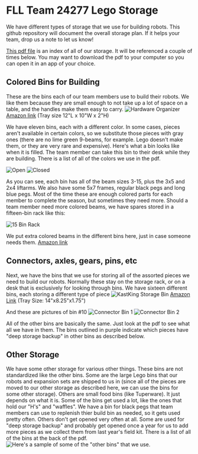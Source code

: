 # FLL Team 24277 Lego Storage

We have different types of storage that we use for building robots. This github repository will document the overall storage plan. If it helps your team, drop us a note to let us know!

[This pdf file](https://github.com/FLL-Team-24277/FLL-Lego-Storage/blob/main/Lego%20Parts%20Bins.pdf) is an index of all of our storage. It will be referenced a couple of times below. You may want to download the pdf to your computer so you can open it in an app of your choice.


## Colored Bins for Building
These are the bins each of our team members use to build their robots. We like them because they are small enough to not take up a lot of space on a table, and the handles make them easy to carry.
![Hardware Organizer](https://github.com/FLL-Team-24277/FLL-Lego-Storage/blob/main/Massca%20Hardware%20Organizer.jpg)
[Amazon link](https://www.amazon.com/gp/product/B07GN29LXD) (Tray size 12"L x 10"W x 2"H)

We have eleven bins, each with a different color. In some cases, pieces aren't available in certain colors, so we substitute those pieces with gray ones (there are no lime green 9-beams, for example. Lego doesn't make them, or they are very rare and expensive). Here's what a bin looks like when it is filled. The team member can take this bin to their desk while they are building. There is a list of all of the colors we use in the pdf.

![Open](https://github.com/FLL-Team-24277/FLL-Lego-Storage/blob/main/Builder%20Color%20Bin%201.jpg)
![Closed](https://github.com/FLL-Team-24277/FLL-Lego-Storage/blob/main/Builder%20Color%20Bin%202.jpg)

As you can see, each bin has all of the beam sizes 3-15, plus the 3x5 and 2x4 liftarms. We also have some 5x7 frames, regular black pegs and long blue pegs. Most of the time these are enough colored parts for each member to complete the season, but sometimes they need more. Should a team member need more colored beams, we have spares stored in a fifteen-bin rack like this:

![15 Bin Rack](https://github.com/FLL-Team-24277/FLL-Lego-Storage/blob/main/15%20Bin%20Storage%20Rack%20Organizer.jpg)

We put extra colored beams in the different bins here, just in case someone needs them.
[Amazon link](https://www.amazon.com/dp/B09FFTTTJD)

## Connectors, axles, gears, pins, etc

Next, we have the bins that we use for storing all of the assorted pieces we need to build our robots. Normally these stay on the storage rack, or on a desk that is exclusively for looking through bins. We have sixteen different bins, each storing a different type of piece
![KastKing Storage Bin](https://github.com/FLL-Team-24277/FLL-Lego-Storage/blob/main/Kastking%20Tackle%20Box.jpg)
[Amazon Link](https://www.amazon.com/gp/product/B07JHBQC1G) (Tray Size: 14"x8.25"x1.75")

And these are pictures of bin #10
![Connector Bin 1](https://github.com/FLL-Team-24277/FLL-Lego-Storage/blob/main/Connector%20Bin%201.jpg)
![Connector Bin 2](https://github.com/FLL-Team-24277/FLL-Lego-Storage/blob/main/Connector%20Bin%202.jpg)

All of the other bins are basically the same. Just look at the pdf to see what all we have in them. The bins outlined in purple indicate which pieces have "deep storage backup" in other bins as described below.

## Other Storage

We have some other storage for various other things. These bins are not standardized like the other bins. Some are the large Lego bins that our robots and expansion sets are shipped to us in (since all of the pieces are moved to our other storage as described here, we can use the bins for some other storage). Others are small food bins (like Tuperware). It just depends on what it is. Some of the bins get used a lot, like the ones that hold our "H's" and "waffles". We have a bin for black pegs that team members can use to replenish thier build bin as needed, so it gets used pretty often. Others don't get opened very often at all. Some are used for "deep storage backup" and probably get opened once a year for us to add more pieces as we collect them from last year's field kit. There is a list of all of the bins at the back of the pdf.
![Here's a sample of some of the "other bins" that we use.](https://github.com/FLL-Team-24277/FLL-Lego-Storage/blob/main/Other%20Bins.jpg)

